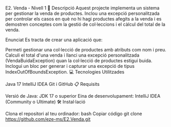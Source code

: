 E2. Venda - Nivell 1
📄 Descripció
Aquest projecte implementa un sistema per gestionar la venda de productes. Inclou una excepció personalitzada per controlar els casos en què no hi hagi productes afegits a la venda i es demostren conceptes com la gestió de col·leccions i el càlcul del total de la venda.

Enunciat
Es tracta de crear una aplicació que:

Permeti gestionar una col·lecció de productes amb atributs com nom i preu.
Calculi el total d'una venda i llanci una excepció personalitzada (VendaBuidaException) quan la col·lecció de productes estigui buida.
Inclogui un bloc per generar i capturar una excepció de tipus IndexOutOfBoundsException.
💻 Tecnologies Utilitzades

Java 17
IntelliJ IDEA
Git i GitHub
📋 Requisits

Versió de Java: JDK 17 o superior
Eina de desenvolupament: IntelliJ IDEA (Community o Ultimate)
🛠️ Instal·lació

Clona el repositori al teu ordinador:
bash
Copiar código
git clone https://github.com/eze-ms/E2.Venda.git
